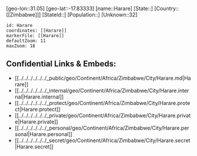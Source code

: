 ﻿---
location: [-17.83333,31.05]
mapzoom: [7,12] 
mapmarker: city 
type: City
tags:
- geo/City


SpocWebEntityId: 35944
isDeleted: false
confidential: public

---
[geo-lon::31.05]
[geo-lat::-17.83333]
[name::Harare]
[State::]
[Country::[[Zimbabwe]]]
[StateId::]
[Population::]
[Unknown::32]


```leaflet
id: Harare
coordinates: [[Harare]]
markerFile: [[Harare]]
defaultZoom: 11 
maxZoom: 18
```


## Confidential Links & Embeds: 
- [[../../../../../../_public/geo/Continent/Africa/Zimbabwe/City/Harare.md|Harare]] 
- [[../../../../../../_internal/geo/Continent/Africa/Zimbabwe/City/Harare.internal|Harare.internal]] 
- [[../../../../../../_protect/geo/Continent/Africa/Zimbabwe/City/Harare.protect|Harare.protect]] 
- [[../../../../../../_private/geo/Continent/Africa/Zimbabwe/City/Harare.private|Harare.private]] 
- [[../../../../../../_personal/geo/Continent/Africa/Zimbabwe/City/Harare.personal|Harare.personal]] 
- [[../../../../../../_secret/geo/Continent/Africa/Zimbabwe/City/Harare.secret|Harare.secret]] 
